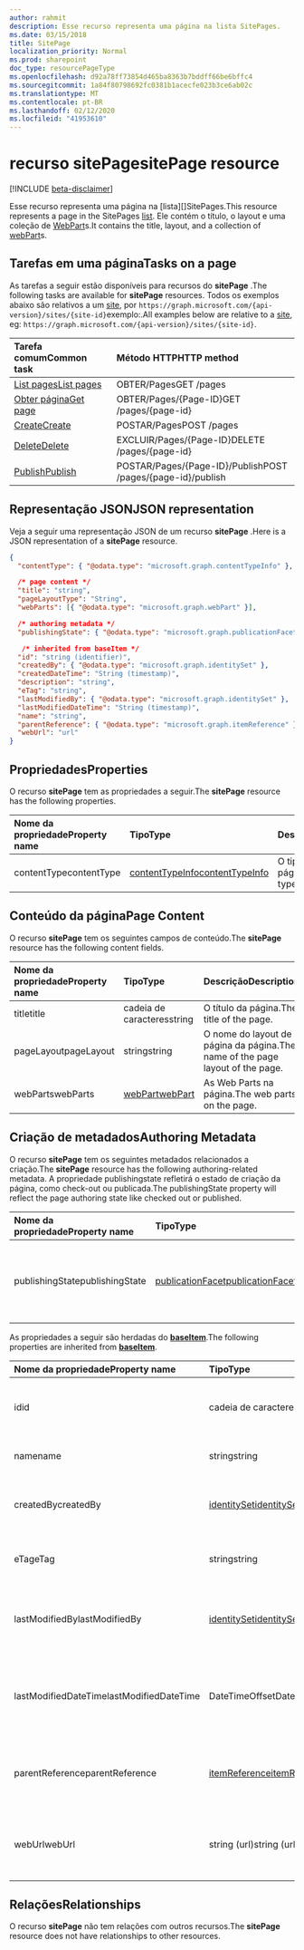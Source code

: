 ```yaml
---
author: rahmit
description: Esse recurso representa uma página na lista SitePages.
ms.date: 03/15/2018
title: SitePage
localization_priority: Normal
ms.prod: sharepoint
doc_type: resourcePageType
ms.openlocfilehash: d92a78ff73854d465ba8363b7bddff66be6bffc4
ms.sourcegitcommit: 1a84f80798692fc0381b1acecfe023b3ce6ab02c
ms.translationtype: MT
ms.contentlocale: pt-BR
ms.lasthandoff: 02/12/2020
ms.locfileid: "41953610"
---
```

# <a name="sitepage-resource"></a><span data-ttu-id="df185-103">recurso sitePage</span><span class="sxs-lookup"><span data-stu-id="df185-103">sitePage resource</span></span>

[!INCLUDE [beta-disclaimer](../../includes/beta-disclaimer.md)]

<span data-ttu-id="df185-104">Esse recurso representa uma página na [lista][]SitePages.</span><span class="sxs-lookup"><span data-stu-id="df185-104">This resource represents a page in the SitePages [list][].</span></span>
<span data-ttu-id="df185-105">Ele contém o título, o layout e uma coleção de [WebPart][]s.</span><span class="sxs-lookup"><span data-stu-id="df185-105">It contains the title, layout, and a collection of [webPart][]s.</span></span>

## <a name="tasks-on-a-page"></a><span data-ttu-id="df185-106">Tarefas em uma página</span><span class="sxs-lookup"><span data-stu-id="df185-106">Tasks on a page</span></span>

<span data-ttu-id="df185-107">As tarefas a seguir estão disponíveis para recursos do **sitePage** .</span><span class="sxs-lookup"><span data-stu-id="df185-107">The following tasks are available for **sitePage** resources.</span></span>
<span data-ttu-id="df185-108">Todos os exemplos abaixo são relativos a um [site][], por `https://graph.microsoft.com/{api-version}/sites/{site-id}`exemplo:.</span><span class="sxs-lookup"><span data-stu-id="df185-108">All examples below are relative to a [site][], eg: `https://graph.microsoft.com/{api-version}/sites/{site-id}`.</span></span>

| <span data-ttu-id="df185-109">Tarefa comum</span><span class="sxs-lookup"><span data-stu-id="df185-109">Common task</span></span>                     | <span data-ttu-id="df185-110">Método HTTP</span><span class="sxs-lookup"><span data-stu-id="df185-110">HTTP method</span></span>
|:--------------------------------|:------------------------------
| <span data-ttu-id="df185-111">[List pages][]</span><span class="sxs-lookup"><span data-stu-id="df185-111">[List pages][]</span></span>                  | <span data-ttu-id="df185-112">OBTER/Pages</span><span class="sxs-lookup"><span data-stu-id="df185-112">GET /pages</span></span>
| <span data-ttu-id="df185-113">[Obter página][]</span><span class="sxs-lookup"><span data-stu-id="df185-113">[Get page][]</span></span>                    | <span data-ttu-id="df185-114">OBTER/Pages/{Page-ID}</span><span class="sxs-lookup"><span data-stu-id="df185-114">GET /pages/{page-id}</span></span>
| <span data-ttu-id="df185-115">[Create][]</span><span class="sxs-lookup"><span data-stu-id="df185-115">[Create][]</span></span>                      | <span data-ttu-id="df185-116">POSTAR/Pages</span><span class="sxs-lookup"><span data-stu-id="df185-116">POST /pages</span></span>
| <span data-ttu-id="df185-117">[Delete][]</span><span class="sxs-lookup"><span data-stu-id="df185-117">[Delete][]</span></span>                      | <span data-ttu-id="df185-118">EXCLUIR/Pages/{Page-ID}</span><span class="sxs-lookup"><span data-stu-id="df185-118">DELETE /pages/{page-id}</span></span>
| <span data-ttu-id="df185-119">[Publish][]</span><span class="sxs-lookup"><span data-stu-id="df185-119">[Publish][]</span></span>                     | <span data-ttu-id="df185-120">POSTAR/Pages/{Page-ID}/Publish</span><span class="sxs-lookup"><span data-stu-id="df185-120">POST /pages/{page-id}/publish</span></span>

[List pages]: ../api/sitepage-list.md
[Obter página]: ../api/sitepage-get.md
[Get page]: ../api/sitepage-get.md
[Create]: ../api/sitepage-create.md
[Delete]: ../api/sitepage-delete.md
[Publish]: ../api/sitepage-publish.md

## <a name="json-representation"></a><span data-ttu-id="df185-126">Representação JSON</span><span class="sxs-lookup"><span data-stu-id="df185-126">JSON representation</span></span>

<span data-ttu-id="df185-127">Veja a seguir uma representação JSON de um recurso **sitePage** .</span><span class="sxs-lookup"><span data-stu-id="df185-127">Here is a JSON representation of a **sitePage** resource.</span></span>

<!--{
  "blockType": "resource",
  "keyProperty": "id",
  "baseType": "microsoft.graph.baseItem",
  "@odata.type": "microsoft.graph.sitePage",
  "openType": true
}-->

```json
{
  "contentType": { "@odata.type": "microsoft.graph.contentTypeInfo" },

  /* page content */
  "title": "string",
  "pageLayoutType": "String",
  "webParts": [{ "@odata.type": "microsoft.graph.webPart" }],

  /* authoring metadata */
  "publishingState": { "@odata.type": "microsoft.graph.publicationFacet" },

   /* inherited from baseItem */
  "id": "string (identifier)",
  "createdBy": { "@odata.type": "microsoft.graph.identitySet" },
  "createdDateTime": "String (timestamp)",
  "description": "string",
  "eTag": "string",
  "lastModifiedBy": { "@odata.type": "microsoft.graph.identitySet" },
  "lastModifiedDateTime": "String (timestamp)",
  "name": "string",
  "parentReference": { "@odata.type": "microsoft.graph.itemReference" },
  "webUrl": "url"
}
```

## <a name="properties"></a><span data-ttu-id="df185-128">Propriedades</span><span class="sxs-lookup"><span data-stu-id="df185-128">Properties</span></span>

<span data-ttu-id="df185-129">O recurso **sitePage** tem as propriedades a seguir.</span><span class="sxs-lookup"><span data-stu-id="df185-129">The **sitePage** resource has the following properties.</span></span>

| <span data-ttu-id="df185-130">Nome da propriedade</span><span class="sxs-lookup"><span data-stu-id="df185-130">Property name</span></span>    | <span data-ttu-id="df185-131">Tipo</span><span class="sxs-lookup"><span data-stu-id="df185-131">Type</span></span>                         | <span data-ttu-id="df185-132">Descrição</span><span class="sxs-lookup"><span data-stu-id="df185-132">Description</span></span>
|:-----------------|:-----------------------------|:---------------------------
| <span data-ttu-id="df185-133">contentType</span><span class="sxs-lookup"><span data-stu-id="df185-133">contentType</span></span>      | <span data-ttu-id="df185-134">[contentTypeInfo][]</span><span class="sxs-lookup"><span data-stu-id="df185-134">[contentTypeInfo][]</span></span>          | <span data-ttu-id="df185-135">O tipo de conteúdo da página.</span><span class="sxs-lookup"><span data-stu-id="df185-135">The content type of the page.</span></span>

## <a name="page-content"></a><span data-ttu-id="df185-136">Conteúdo da página</span><span class="sxs-lookup"><span data-stu-id="df185-136">Page Content</span></span>

<span data-ttu-id="df185-137">O recurso **sitePage** tem os seguintes campos de conteúdo.</span><span class="sxs-lookup"><span data-stu-id="df185-137">The **sitePage** resource has the following content fields.</span></span>

| <span data-ttu-id="df185-138">Nome da propriedade</span><span class="sxs-lookup"><span data-stu-id="df185-138">Property name</span></span>      | <span data-ttu-id="df185-139">Tipo</span><span class="sxs-lookup"><span data-stu-id="df185-139">Type</span></span>                       | <span data-ttu-id="df185-140">Descrição</span><span class="sxs-lookup"><span data-stu-id="df185-140">Description</span></span>
|:-------------------|:---------------------------|:---------------------------
| <span data-ttu-id="df185-141">title</span><span class="sxs-lookup"><span data-stu-id="df185-141">title</span></span>              | <span data-ttu-id="df185-142">cadeia de caracteres</span><span class="sxs-lookup"><span data-stu-id="df185-142">string</span></span>                     | <span data-ttu-id="df185-143">O título da página.</span><span class="sxs-lookup"><span data-stu-id="df185-143">The title of the page.</span></span>
| <span data-ttu-id="df185-144">pageLayout</span><span class="sxs-lookup"><span data-stu-id="df185-144">pageLayout</span></span>         | <span data-ttu-id="df185-145">string</span><span class="sxs-lookup"><span data-stu-id="df185-145">string</span></span>                     | <span data-ttu-id="df185-146">O nome do layout de página da página.</span><span class="sxs-lookup"><span data-stu-id="df185-146">The name of the page layout of the page.</span></span>
| <span data-ttu-id="df185-147">webParts</span><span class="sxs-lookup"><span data-stu-id="df185-147">webParts</span></span>           | <span data-ttu-id="df185-148">[webPart][]</span><span class="sxs-lookup"><span data-stu-id="df185-148">[webPart][]</span></span>                | <span data-ttu-id="df185-149">As Web Parts na página.</span><span class="sxs-lookup"><span data-stu-id="df185-149">The web parts on the page.</span></span>

## <a name="authoring-metadata"></a><span data-ttu-id="df185-150">Criação de metadados</span><span class="sxs-lookup"><span data-stu-id="df185-150">Authoring Metadata</span></span>

<span data-ttu-id="df185-151">O recurso **sitePage** tem os seguintes metadados relacionados a criação.</span><span class="sxs-lookup"><span data-stu-id="df185-151">The **sitePage** resource has the following authoring-related metadata.</span></span> <span data-ttu-id="df185-152">A propriedade publishingstate refletirá o estado de criação da página, como check-out ou publicada.</span><span class="sxs-lookup"><span data-stu-id="df185-152">The publishingState property will reflect the page authoring state like checked out or published.</span></span>

| <span data-ttu-id="df185-153">Nome da propriedade</span><span class="sxs-lookup"><span data-stu-id="df185-153">Property name</span></span>          | <span data-ttu-id="df185-154">Tipo</span><span class="sxs-lookup"><span data-stu-id="df185-154">Type</span></span>                   | <span data-ttu-id="df185-155">Descrição</span><span class="sxs-lookup"><span data-stu-id="df185-155">Description</span></span>
|:-----------------------|:-----------------------|:---------------------------
| <span data-ttu-id="df185-156">publishingState</span><span class="sxs-lookup"><span data-stu-id="df185-156">publishingState</span></span>        | <span data-ttu-id="df185-157">[publicationFacet][]</span><span class="sxs-lookup"><span data-stu-id="df185-157">[publicationFacet][]</span></span>   | <span data-ttu-id="df185-158">O status de publicação e a versão do MM.mm da página.</span><span class="sxs-lookup"><span data-stu-id="df185-158">The publishing status and the MM.mm version of the page.</span></span>

<span data-ttu-id="df185-159">As propriedades a seguir são herdadas do **[baseItem][]**.</span><span class="sxs-lookup"><span data-stu-id="df185-159">The following properties are inherited from **[baseItem][]**.</span></span>

| <span data-ttu-id="df185-160">Nome da propriedade</span><span class="sxs-lookup"><span data-stu-id="df185-160">Property name</span></span>        | <span data-ttu-id="df185-161">Tipo</span><span class="sxs-lookup"><span data-stu-id="df185-161">Type</span></span>              | <span data-ttu-id="df185-162">Descrição</span><span class="sxs-lookup"><span data-stu-id="df185-162">Description</span></span>
|:---------------------|:------------------|:----------------------------------
| <span data-ttu-id="df185-163">id</span><span class="sxs-lookup"><span data-stu-id="df185-163">id</span></span>                   | <span data-ttu-id="df185-164">cadeia de caracteres</span><span class="sxs-lookup"><span data-stu-id="df185-164">string</span></span>            | <span data-ttu-id="df185-p104">O identificador exclusivo do item. Somente leitura.</span><span class="sxs-lookup"><span data-stu-id="df185-p104">The unique identifier of the item. Read-only.</span></span>
| <span data-ttu-id="df185-167">name</span><span class="sxs-lookup"><span data-stu-id="df185-167">name</span></span>                 | <span data-ttu-id="df185-168">string</span><span class="sxs-lookup"><span data-stu-id="df185-168">string</span></span>            | <span data-ttu-id="df185-169">O nome/título do item.</span><span class="sxs-lookup"><span data-stu-id="df185-169">The name / title of the item.</span></span>
| <span data-ttu-id="df185-170">createdBy</span><span class="sxs-lookup"><span data-stu-id="df185-170">createdBy</span></span>            | <span data-ttu-id="df185-171">[identitySet][]</span><span class="sxs-lookup"><span data-stu-id="df185-171">[identitySet][]</span></span>   | <span data-ttu-id="df185-172">Identidade do criador desse item.</span><span class="sxs-lookup"><span data-stu-id="df185-172">Identity of the creator of this item.</span></span> <span data-ttu-id="df185-173">Somente leitura.</span><span class="sxs-lookup"><span data-stu-id="df185-173">Read-only.</span></span>
| <span data-ttu-id="df185-174">eTag</span><span class="sxs-lookup"><span data-stu-id="df185-174">eTag</span></span>                 | <span data-ttu-id="df185-175">string</span><span class="sxs-lookup"><span data-stu-id="df185-175">string</span></span>            | <span data-ttu-id="df185-p106">ETag do item. Somente leitura.</span><span class="sxs-lookup"><span data-stu-id="df185-p106">ETag for the item. Read-only.</span></span>
| <span data-ttu-id="df185-178">lastModifiedBy</span><span class="sxs-lookup"><span data-stu-id="df185-178">lastModifiedBy</span></span>       | <span data-ttu-id="df185-179">[identitySet][]</span><span class="sxs-lookup"><span data-stu-id="df185-179">[identitySet][]</span></span>   | <span data-ttu-id="df185-180">Identidade da última pessoa que alterou esse item.</span><span class="sxs-lookup"><span data-stu-id="df185-180">Identity of the last modifier of this item.</span></span> <span data-ttu-id="df185-181">Somente leitura.</span><span class="sxs-lookup"><span data-stu-id="df185-181">Read-only.</span></span>
| <span data-ttu-id="df185-182">lastModifiedDateTime</span><span class="sxs-lookup"><span data-stu-id="df185-182">lastModifiedDateTime</span></span> | <span data-ttu-id="df185-183">DateTimeOffset</span><span class="sxs-lookup"><span data-stu-id="df185-183">DateTimeOffset</span></span>    | <span data-ttu-id="df185-p108">A data e a hora que o item foi modificado pela última vez. Somente leitura.</span><span class="sxs-lookup"><span data-stu-id="df185-p108">The date and time the item was last modified. Read-only.</span></span>
| <span data-ttu-id="df185-186">parentReference</span><span class="sxs-lookup"><span data-stu-id="df185-186">parentReference</span></span>      | <span data-ttu-id="df185-187">[itemReference][]</span><span class="sxs-lookup"><span data-stu-id="df185-187">[itemReference][]</span></span> | <span data-ttu-id="df185-188">Informações do pai, se o item tiver um pai.</span><span class="sxs-lookup"><span data-stu-id="df185-188">Parent information, if the item has a parent.</span></span> <span data-ttu-id="df185-189">Somente leitura.</span><span class="sxs-lookup"><span data-stu-id="df185-189">Read-only.</span></span>
| <span data-ttu-id="df185-190">webUrl</span><span class="sxs-lookup"><span data-stu-id="df185-190">webUrl</span></span>               | <span data-ttu-id="df185-191">string (url)</span><span class="sxs-lookup"><span data-stu-id="df185-191">string (url)</span></span>      | <span data-ttu-id="df185-p110">A URL que exibe o item no navegador. Somente leitura.</span><span class="sxs-lookup"><span data-stu-id="df185-p110">URL that displays the item in the browser. Read-only.</span></span>

## <a name="relationships"></a><span data-ttu-id="df185-194">Relações</span><span class="sxs-lookup"><span data-stu-id="df185-194">Relationships</span></span>

<span data-ttu-id="df185-195">O recurso **sitePage** não tem relações com outros recursos.</span><span class="sxs-lookup"><span data-stu-id="df185-195">The **sitePage** resource does not have relationships to other resources.</span></span>

[baseItem]: baseitem.md
[contentTypeInfo]: contenttypeinfo.md
[columnDefinition]: columndefinition.md
[identitySet]: identityset.md
[itemReference]: itemreference.md
[list]: list.md
[listInfo]: listinfo.md
[listItem]: listitem.md
[publicationFacet]: publicationfacet.md
[site]: site.md
[webPart]: webpart.md

<!--
{
  "type": "#page.annotation",
  "description": "",
  "keywords": "",
  "section": "documentation",
  "tocPath": "Resources/Page",
  "tocBookmarks": {
    "Page": "#"
  },
  "suppressions": []
}
-->

<!--
TODO:
* Define {page-id}
* Update examples
    * Be consistent with other URLs in the documentation.
    * Try to use the same site, library, etc.
    * Add the URL to the underlying list item resource in the API
* PATCH for list item patches /item/{item-id}/fields.
-->
